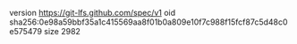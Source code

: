 version https://git-lfs.github.com/spec/v1
oid sha256:0e98a59bbf35a1c415569aa8f01b0a809e10f7c988f15fcf87c5d48c0e575479
size 2982
